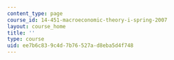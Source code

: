 ```yaml
---
content_type: page
course_id: 14-451-macroeconomic-theory-i-spring-2007
layout: course_home
title: ''
type: course
uid: ee7b6c83-9c4d-7b76-527a-d8eba5d4f748
---
```

